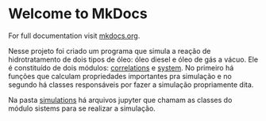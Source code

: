 # Welcome to MkDocs

For full documentation visit [mkdocs.org](https://www.mkdocs.org).

Nesse projeto foi criado um programa que simula a reação de hidrotratamento de dois tipos de óleo: óleo diesel e óleo de gás a vácuo.
Ele é constituído de dois módulos: [correlations](correlations/index.md) e [system](system/index.md). No primeiro há funções que calculam propriedades importantes pra simulação e no segundo há classes responsáveis por fazer a simulação propriamente dita.

Na pasta [simulations](simulations/index.md) há arquivos jupyter que chamam as classes do módulo sistems para se realizar a simulação.
